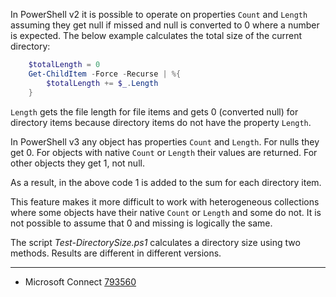 
In PowerShell v2 it is possible to operate on properties `Count` and `Length`
assuming they get null if missed and null is converted to 0 where a number is
expected. The below example calculates the total size of the current directory:

```PowerShell
    $totalLength = 0
    Get-ChildItem -Force -Recurse | %{
        $totalLength += $_.Length
    }
```

`Length` gets the file length for file items and gets 0 (converted null) for
directory items because directory items do not have the property `Length`.

In PowerShell v3 any object has properties `Count` and `Length`. For nulls they
get 0. For objects with native `Count` or `Length` their values are returned.
For other objects they get 1, not null.

As a result, in the above code 1 is added to the sum for each directory item.

This feature makes it more difficult to work with heterogeneous collections
where some objects have their native `Count` or `Length` and some do not.
It is not possible to assume that 0 and missing is logically the same.

The script *Test-DirectorySize.ps1* calculates a directory size using two
methods. Results are different in different versions.

---
- Microsoft Connect [793560](https://connect.microsoft.com/PowerShell/feedback/details/793560)

